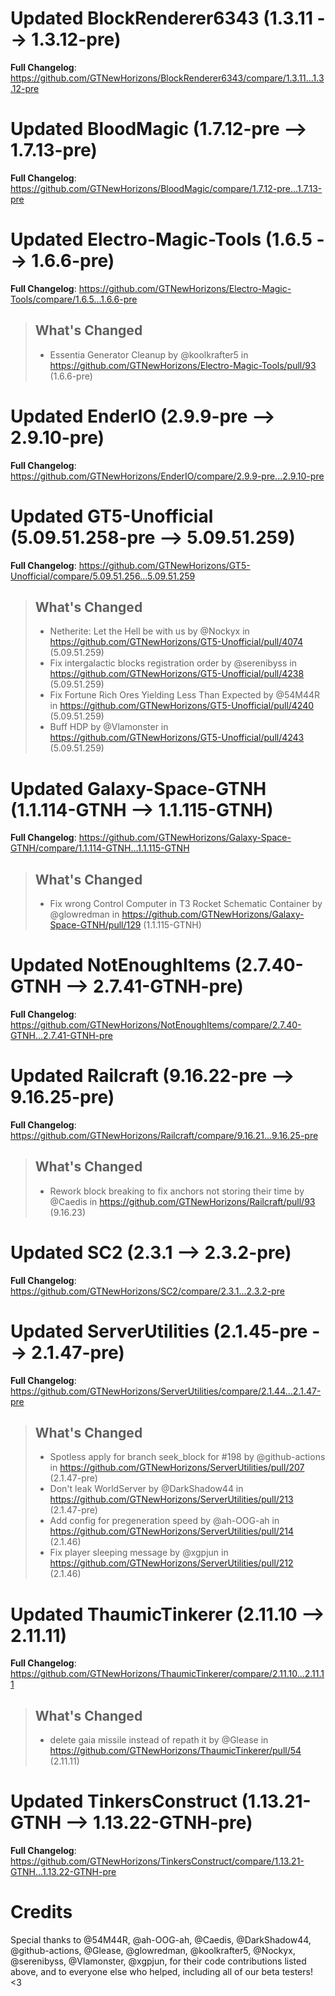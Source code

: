 # Updated BlockRenderer6343 (1.3.11 -->  1.3.12-pre)
**Full Changelog**: https://github.com/GTNewHorizons/BlockRenderer6343/compare/1.3.11...1.3.12-pre

# Updated BloodMagic (1.7.12-pre -->  1.7.13-pre)
**Full Changelog**: https://github.com/GTNewHorizons/BloodMagic/compare/1.7.12-pre...1.7.13-pre

# Updated Electro-Magic-Tools (1.6.5 -->  1.6.6-pre)
**Full Changelog**: https://github.com/GTNewHorizons/Electro-Magic-Tools/compare/1.6.5...1.6.6-pre
>## What's Changed
> * Essentia Generator Cleanup by @koolkrafter5 in https://github.com/GTNewHorizons/Electro-Magic-Tools/pull/93 (1.6.6-pre)
>

# Updated EnderIO (2.9.9-pre -->  2.9.10-pre)
**Full Changelog**: https://github.com/GTNewHorizons/EnderIO/compare/2.9.9-pre...2.9.10-pre

# Updated GT5-Unofficial (5.09.51.258-pre -->  5.09.51.259)
**Full Changelog**: https://github.com/GTNewHorizons/GT5-Unofficial/compare/5.09.51.256...5.09.51.259
>## What's Changed
> * Netherite: Let the Hell be with us by @Nockyx in https://github.com/GTNewHorizons/GT5-Unofficial/pull/4074 (5.09.51.259)
> * Fix intergalactic blocks registration order by @serenibyss in https://github.com/GTNewHorizons/GT5-Unofficial/pull/4238 (5.09.51.259)
> * Fix Fortune Rich Ores Yielding Less Than Expected by @54M44R in https://github.com/GTNewHorizons/GT5-Unofficial/pull/4240 (5.09.51.259)
> * Buff HDP by @Vlamonster in https://github.com/GTNewHorizons/GT5-Unofficial/pull/4243 (5.09.51.259)
>

# Updated Galaxy-Space-GTNH (1.1.114-GTNH -->  1.1.115-GTNH)
**Full Changelog**: https://github.com/GTNewHorizons/Galaxy-Space-GTNH/compare/1.1.114-GTNH...1.1.115-GTNH
>## What's Changed
> * Fix wrong Control Computer in T3 Rocket Schematic Container by @glowredman in https://github.com/GTNewHorizons/Galaxy-Space-GTNH/pull/129 (1.1.115-GTNH)
>

# Updated NotEnoughItems (2.7.40-GTNH -->  2.7.41-GTNH-pre)
**Full Changelog**: https://github.com/GTNewHorizons/NotEnoughItems/compare/2.7.40-GTNH...2.7.41-GTNH-pre

# Updated Railcraft (9.16.22-pre -->  9.16.25-pre)
**Full Changelog**: https://github.com/GTNewHorizons/Railcraft/compare/9.16.21...9.16.25-pre
>## What's Changed
> * Rework block breaking to fix anchors not storing their time by @Caedis in https://github.com/GTNewHorizons/Railcraft/pull/93 (9.16.23)
>

# Updated SC2 (2.3.1 -->  2.3.2-pre)
**Full Changelog**: https://github.com/GTNewHorizons/SC2/compare/2.3.1...2.3.2-pre

# Updated ServerUtilities (2.1.45-pre -->  2.1.47-pre)
**Full Changelog**: https://github.com/GTNewHorizons/ServerUtilities/compare/2.1.44...2.1.47-pre
>## What's Changed
> * Spotless apply for branch seek_block for #198 by @github-actions in https://github.com/GTNewHorizons/ServerUtilities/pull/207 (2.1.47-pre)
> * Don't leak WorldServer by @DarkShadow44 in https://github.com/GTNewHorizons/ServerUtilities/pull/213 (2.1.47-pre)
> * Add config for pregeneration speed by @ah-OOG-ah in https://github.com/GTNewHorizons/ServerUtilities/pull/214 (2.1.46)
> * Fix player sleeping message by @xgpjun in https://github.com/GTNewHorizons/ServerUtilities/pull/212 (2.1.46)
>

# Updated ThaumicTinkerer (2.11.10 -->  2.11.11)
**Full Changelog**: https://github.com/GTNewHorizons/ThaumicTinkerer/compare/2.11.10...2.11.11
>## What's Changed
> * delete gaia missile instead of repath it by @Glease in https://github.com/GTNewHorizons/ThaumicTinkerer/pull/54 (2.11.11)
>

# Updated TinkersConstruct (1.13.21-GTNH -->  1.13.22-GTNH-pre)
**Full Changelog**: https://github.com/GTNewHorizons/TinkersConstruct/compare/1.13.21-GTNH...1.13.22-GTNH-pre

# Credits
Special thanks to @54M44R, @ah-OOG-ah, @Caedis, @DarkShadow44, @github-actions, @Glease, @glowredman, @koolkrafter5, @Nockyx, @serenibyss, @Vlamonster, @xgpjun, for their code contributions listed above, and to everyone else who helped, including all of our beta testers! <3